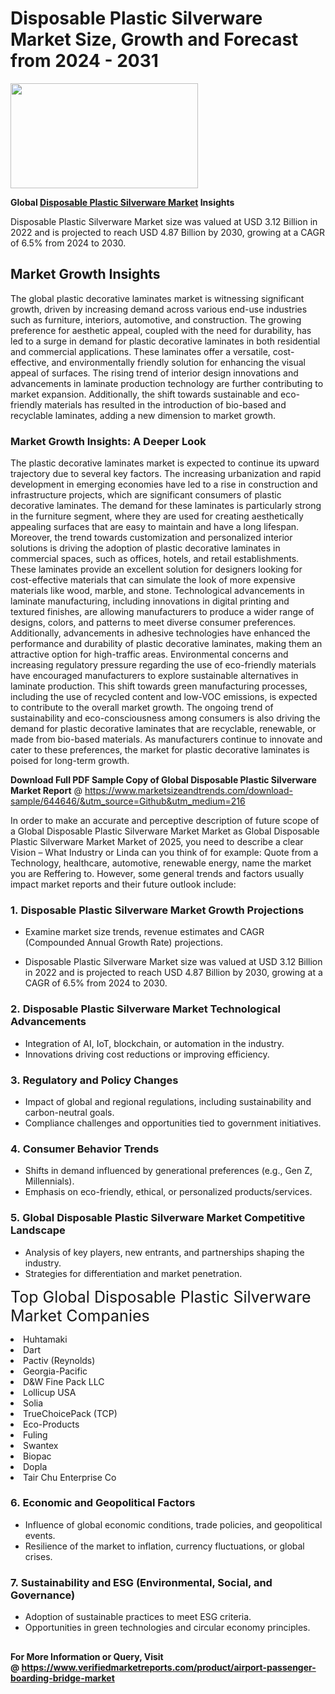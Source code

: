 <H1>Disposable Plastic Silverware Market Size, Growth and Forecast from 2024 - 2031</H1><img class="aligncenter size-medium wp-image-584254" src="https://thirdeyenews.in/wp-content/uploads/2024/09/Global-Market-Research-300x168.jpeg" alt="" width="300" height="168" /><p><strong>Global&nbsp;<a href="https://www.marketsizeandtrends.com/download-sample/644646/&amp;utm_source=Github&utm_medium=216">Disposable Plastic Silverware Market</a> Insights</strong></p><p>Disposable Plastic Silverware Market size was valued at USD 3.12 Billion in 2022 and is projected to reach USD 4.87 Billion by 2030, growing at a CAGR of 6.5% from 2024 to 2030.</p><p><h2>Market Growth Insights</h2> The global plastic decorative laminates market is witnessing significant growth, driven by increasing demand across various end-use industries such as furniture, interiors, automotive, and construction. The growing preference for aesthetic appeal, coupled with the need for durability, has led to a surge in demand for plastic decorative laminates in both residential and commercial applications. These laminates offer a versatile, cost-effective, and environmentally friendly solution for enhancing the visual appeal of surfaces. The rising trend of interior design innovations and advancements in laminate production technology are further contributing to market expansion. Additionally, the shift towards sustainable and eco-friendly materials has resulted in the introduction of bio-based and recyclable laminates, adding a new dimension to market growth. <h3>Market Growth Insights: A Deeper Look</h3> The plastic decorative laminates market is expected to continue its upward trajectory due to several key factors. The increasing urbanization and rapid development in emerging economies have led to a rise in construction and infrastructure projects, which are significant consumers of plastic decorative laminates. The demand for these laminates is particularly strong in the furniture segment, where they are used for creating aesthetically appealing surfaces that are easy to maintain and have a long lifespan. Moreover, the trend towards customization and personalized interior solutions is driving the adoption of plastic decorative laminates in commercial spaces, such as offices, hotels, and retail establishments. These laminates provide an excellent solution for designers looking for cost-effective materials that can simulate the look of more expensive materials like wood, marble, and stone. Technological advancements in laminate manufacturing, including innovations in digital printing and textured finishes, are allowing manufacturers to produce a wider range of designs, colors, and patterns to meet diverse consumer preferences. Additionally, advancements in adhesive technologies have enhanced the performance and durability of plastic decorative laminates, making them an attractive option for high-traffic areas. Environmental concerns and increasing regulatory pressure regarding the use of eco-friendly materials have encouraged manufacturers to explore sustainable alternatives in laminate production. This shift towards green manufacturing processes, including the use of recycled content and low-VOC emissions, is expected to contribute to the overall market growth. The ongoing trend of sustainability and eco-consciousness among consumers is also driving the demand for plastic decorative laminates that are recyclable, renewable, or made from bio-based materials. As manufacturers continue to innovate and cater to these preferences, the market for plastic decorative laminates is poised for long-term growth. </p><p><span class=""><strong>Download Full PDF Sample Copy of Global Disposable Plastic Silverware Market Report</strong> @ <a href="https://www.marketsizeandtrends.com/download-sample/644646/&amp;utm_source=Github&utm_medium=216" target="_blank">https://www.marketsizeandtrends.com/download-sample/644646/&amp;utm_source=Github&utm_medium=216</a></span></p><p>In order to make an accurate and perceptive description of future scope of a Global&nbsp;Disposable Plastic Silverware Market Market as Global&nbsp;Disposable Plastic Silverware Market Market of 2025, you need to describe a clear Vision &ndash; What Industry or Linda can you think of for example: Quote from a Technology, healthcare, automotive, renewable energy, name the market you are Reffering to. However, some general trends and factors usually impact market reports and their future outlook include:</p><h3>1.&nbsp;<strong>Disposable Plastic Silverware Market Growth Projections</strong></h3><ul><li>Examine market size trends, revenue estimates and CAGR (Compounded Annual Growth Rate) projections.</li><li><p>Disposable Plastic Silverware Market size was valued at USD 3.12 Billion in 2022 and is projected to reach USD 4.87 Billion by 2030, growing at a CAGR of 6.5% from 2024 to 2030.</p></li></ul><h3>2.&nbsp;<strong>Disposable Plastic Silverware Market Technological Advancements</strong></h3><ul><li>Integration of AI, IoT, blockchain, or automation in the industry.</li><li>Innovations driving cost reductions or improving efficiency.</li></ul><h3>3.&nbsp;<strong>Regulatory and Policy Changes</strong></h3><ul><li>Impact of global and regional regulations, including sustainability and carbon-neutral goals.</li><li>Compliance challenges and opportunities tied to government initiatives.</li></ul><h3>4.&nbsp;<strong>Consumer Behavior Trends</strong></h3><ul><li>Shifts in demand influenced by generational preferences (e.g., Gen Z, Millennials).</li><li>Emphasis on eco-friendly, ethical, or personalized products/services.</li></ul><h3>5.&nbsp;<strong>Global Disposable Plastic Silverware Market Competitive Landscape</strong></h3><ul><li>Analysis of key players, new entrants, and partnerships shaping the industry.</li><li>Strategies for differentiation and market penetration.</li></ul><p data-pm-slice="1 1 []"><span style="color: inherit; font-family: inherit; font-size: 25px;">Top Global Disposable Plastic Silverware Market Companies</span></p><div class="" data-test-id=""><p><li>Huhtamaki</li><li> Dart</li><li> Pactiv (Reynolds)</li><li> Georgia-Pacific</li><li> D&W Fine Pack LLC</li><li> Lollicup USA</li><li> Solia</li><li> TrueChoicePack (TCP)</li><li> Eco-Products</li><li> Fuling</li><li> Swantex</li><li> Biopac</li><li> Dopla</li><li> Tair Chu Enterprise Co</li></p></div><h3>6.&nbsp;<strong>Economic and Geopolitical Factors</strong></h3><ul><li>Influence of global economic conditions, trade policies, and geopolitical events.</li><li>Resilience of the market to inflation, currency fluctuations, or global crises.</li></ul><h3>7.&nbsp;<strong>Sustainability and ESG (Environmental, Social, and Governance)</strong></h3><ul><li>Adoption of sustainable practices to meet ESG criteria.</li><li>Opportunities in green technologies and circular economy principles.</li></ul><h2><strong style="font-size: 14px;">For More Information or Query, Visit @&nbsp;</strong><a style="background-color: #ffffff; font-size: 14px;" href="https://www.marketsizeandtrends.com/report/disposable-plastic-silverware-market/" target="_blank">https://www.verifiedmarketreports.com/product/airport-passenger-boarding-bridge-market</a></h2>
